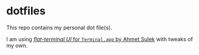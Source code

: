 # dotfiles
This repo contains my personal dot file(s).

I am using [_flat-terminal UI_ for `Terminal.app` by Ahmet Sulek](https://github.com/ahmetsulek/flat-terminal) with tweaks of my own.